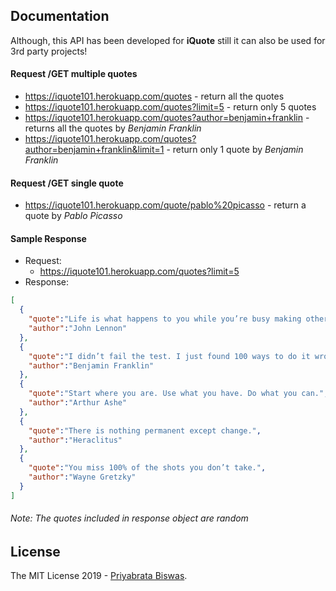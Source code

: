 ## Documentation

Although, this API has been developed for **iQuote** still it can also be used for 3rd party projects!

#### Request /GET multiple quotes
- https://iquote101.herokuapp.com/quotes - return all the quotes
- https://iquote101.herokuapp.com/quotes?limit=5 - return only 5 quotes
- https://iquote101.herokuapp.com/quotes?author=benjamin+franklin - returns all the quotes by *Benjamin Franklin*
- https://iquote101.herokuapp.com/quotes?author=benjamin+franklin&limit=1 - return only 1 quote by *Benjamin Franklin*

#### Request /GET single quote
- https://iquote101.herokuapp.com/quote/pablo%20picasso - return a quote by *Pablo Picasso*

#### Sample Response
- Request: 
  - https://iquote101.herokuapp.com/quotes?limit=5
- Response:
```json
[
  {
    "quote":"Life is what happens to you while you’re busy making other plans.",
    "author":"John Lennon"
  },
  {
    "quote":"I didn’t fail the test. I just found 100 ways to do it wrong.",
    "author":"Benjamin Franklin"
  },
  {
    "quote":"Start where you are. Use what you have. Do what you can.",
    "author":"Arthur Ashe"
  },
  {
    "quote":"There is nothing permanent except change.",
    "author":"Heraclitus"
  },
  {
    "quote":"You miss 100% of the shots you don’t take.",
    "author":"Wayne Gretzky"
  }
]
```

###### Note: The quotes included in response object are random


## License

The MIT License 2019 - [Priyabrata Biswas](https://github.com/pbiswas101).
